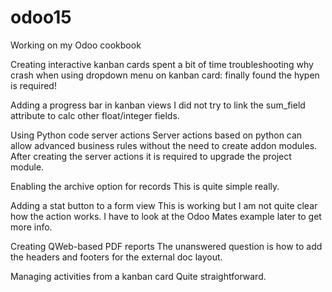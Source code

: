 # odoo15
Working on my Odoo cookbook

Creating interactive kanban cards
spent a bit of time troubleshooting why crash when using dropdown menu on kanban card: finally found the hypen is required!  
<div class="dropdown-menu" role="menu">

Adding a progress bar in kanban views
I did not try to link the sum_field attribute to calc other float/integer fields.

Using Python code server actions
Server actions based on python can allow advanced business rules without the need to create addon modules.
After creating the server actions it is required to upgrade the project module.

Enabling the archive option for records
This is quite simple really.

Adding a stat button to a form view
This is working but I am not quite clear how the action works.
I have to look at the Odoo Mates example later to get more info.

Creating QWeb-based PDF reports
The unanswered question is how to add the headers and footers for the external doc layout.

Managing activities from a kanban card
Quite straightforward.
